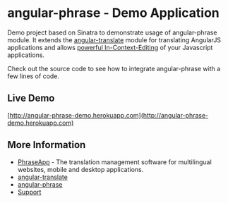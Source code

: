 # angular-phrase - Demo Application

Demo project based on Sinatra to demonstrate usage of angular-phrase module. It extends the [angular-translate](https://github.com/angular-translate/angular-translate) module for translating AngularJS applications and allows [powerful In-Context-Editing](https://phraseapp.com/en/features/in-context-editor) of your Javascript applications.

Check out the source code to see how to integrate angular-phrase with a few lines of code.

## Live Demo

[http://angular-phrase-demo.herokuapp.com](http://angular-phrase-demo.herokuapp.com)

## More Information

* [PhraseApp](https://phraseapp.com/) - The translation management software for multilingual websites, mobile and desktop applications.
* [angular-translate](https://github.com/angular-translate/angular-translate)
* [angular-phrase](https://github.com/phrase/angular-phrase)
* [Support](http://support.phraseapp.com)


